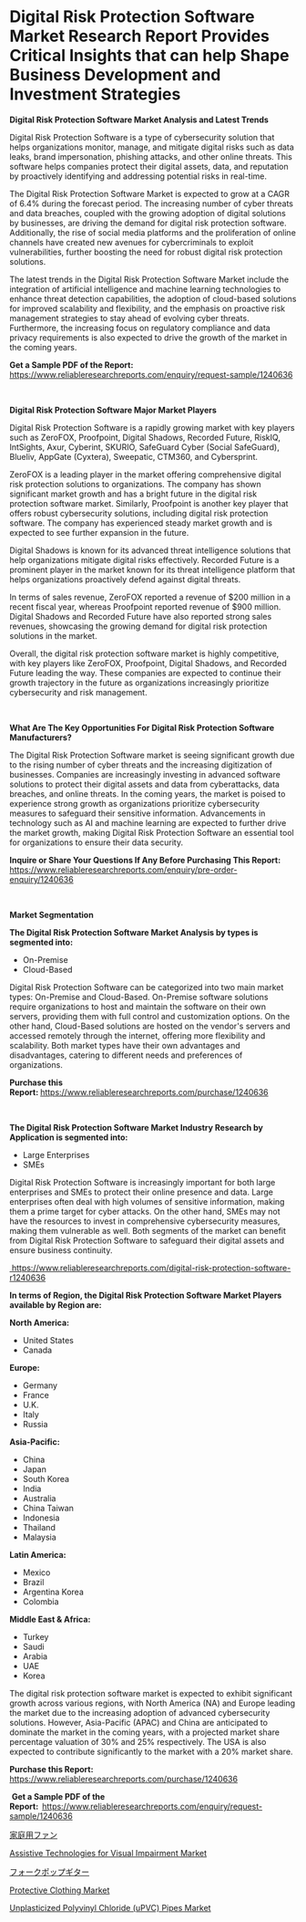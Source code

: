 <p><h1>Digital Risk Protection Software Market Research Report Provides Critical Insights that can help Shape Business Development and Investment Strategies</h1></p><p><strong>Digital Risk Protection Software Market Analysis and Latest Trends</strong></p>
<p><p>Digital Risk Protection Software is a type of cybersecurity solution that helps organizations monitor, manage, and mitigate digital risks such as data leaks, brand impersonation, phishing attacks, and other online threats. This software helps companies protect their digital assets, data, and reputation by proactively identifying and addressing potential risks in real-time.</p><p>The Digital Risk Protection Software Market is expected to grow at a CAGR of 6.4% during the forecast period. The increasing number of cyber threats and data breaches, coupled with the growing adoption of digital solutions by businesses, are driving the demand for digital risk protection software. Additionally, the rise of social media platforms and the proliferation of online channels have created new avenues for cybercriminals to exploit vulnerabilities, further boosting the need for robust digital risk protection solutions.</p><p>The latest trends in the Digital Risk Protection Software Market include the integration of artificial intelligence and machine learning technologies to enhance threat detection capabilities, the adoption of cloud-based solutions for improved scalability and flexibility, and the emphasis on proactive risk management strategies to stay ahead of evolving cyber threats. Furthermore, the increasing focus on regulatory compliance and data privacy requirements is also expected to drive the growth of the market in the coming years.</p></p>
<p><strong>Get a Sample PDF of the Report:&nbsp;</strong> <a href="https://www.reliableresearchreports.com/enquiry/request-sample/1240636">https://www.reliableresearchreports.com/enquiry/request-sample/1240636</a></p>
<p>&nbsp;</p>
<p><strong>Digital Risk Protection Software Major Market Players</strong></p>
<p><p>Digital Risk Protection Software is a rapidly growing market with key players such as ZeroFOX, Proofpoint, Digital Shadows, Recorded Future, RiskIQ, IntSights, Axur, Cyberint, SKURIO, SafeGuard Cyber (Social SafeGuard), Blueliv, AppGate (Cyxtera), Sweepatic, CTM360, and Cybersprint. </p><p>ZeroFOX is a leading player in the market offering comprehensive digital risk protection solutions to organizations. The company has shown significant market growth and has a bright future in the digital risk protection software market. Similarly, Proofpoint is another key player that offers robust cybersecurity solutions, including digital risk protection software. The company has experienced steady market growth and is expected to see further expansion in the future. </p><p>Digital Shadows is known for its advanced threat intelligence solutions that help organizations mitigate digital risks effectively. Recorded Future is a prominent player in the market known for its threat intelligence platform that helps organizations proactively defend against digital threats. </p><p>In terms of sales revenue, ZeroFOX reported a revenue of $200 million in a recent fiscal year, whereas Proofpoint reported revenue of $900 million. Digital Shadows and Recorded Future have also reported strong sales revenues, showcasing the growing demand for digital risk protection solutions in the market. </p><p>Overall, the digital risk protection software market is highly competitive, with key players like ZeroFOX, Proofpoint, Digital Shadows, and Recorded Future leading the way. These companies are expected to continue their growth trajectory in the future as organizations increasingly prioritize cybersecurity and risk management.</p></p>
<p>&nbsp;</p>
<p><strong>What Are The Key Opportunities For Digital Risk Protection Software Manufacturers?</strong></p>
<p><p>The Digital Risk Protection Software market is seeing significant growth due to the rising number of cyber threats and the increasing digitization of businesses. Companies are increasingly investing in advanced software solutions to protect their digital assets and data from cyberattacks, data breaches, and online threats. In the coming years, the market is poised to experience strong growth as organizations prioritize cybersecurity measures to safeguard their sensitive information. Advancements in technology such as AI and machine learning are expected to further drive the market growth, making Digital Risk Protection Software an essential tool for organizations to ensure their data security.</p></p>
<p><strong>Inquire or Share Your Questions If Any Before Purchasing This Report:</strong> <a href="https://www.reliableresearchreports.com/enquiry/pre-order-enquiry/1240636">https://www.reliableresearchreports.com/enquiry/pre-order-enquiry/1240636</a></p>
<p>&nbsp;</p>
<p><strong>Market Segmentation</strong></p>
<p><strong>The Digital Risk Protection Software Market Analysis by types is segmented into:</strong></p>
<p><ul><li>On-Premise</li><li>Cloud-Based</li></ul></p>
<p><p>Digital Risk Protection Software can be categorized into two main market types: On-Premise and Cloud-Based. On-Premise software solutions require organizations to host and maintain the software on their own servers, providing them with full control and customization options. On the other hand, Cloud-Based solutions are hosted on the vendor's servers and accessed remotely through the internet, offering more flexibility and scalability. Both market types have their own advantages and disadvantages, catering to different needs and preferences of organizations.</p></p>
<p><strong>Purchase this Report:&nbsp;</strong><a href="https://www.reliableresearchreports.com/purchase/1240636">https://www.reliableresearchreports.com/purchase/1240636</a></p>
<p>&nbsp;</p>
<p><strong>The Digital Risk Protection Software Market Industry Research by Application is segmented into:</strong></p>
<p><ul><li>Large Enterprises</li><li>SMEs</li></ul></p>
<p><p>Digital Risk Protection Software is increasingly important for both large enterprises and SMEs to protect their online presence and data. Large enterprises often deal with high volumes of sensitive information, making them a prime target for cyber attacks. On the other hand, SMEs may not have the resources to invest in comprehensive cybersecurity measures, making them vulnerable as well. Both segments of the market can benefit from Digital Risk Protection Software to safeguard their digital assets and ensure business continuity.</p></p>
<p><a href="https://www.reliableresearchreports.com/digital-risk-protection-software-r1240636">&nbsp;https://www.reliableresearchreports.com/digital-risk-protection-software-r1240636</a></p>
<p><strong>In terms of Region, the Digital Risk Protection Software Market Players available by Region are:</strong></p>
<p>
    <p> <strong> North America: </strong>
        <ul>
            <li>United States</li>
            <li>Canada</li>
        </ul>
        </p> 
    <p> <strong> Europe: </strong>
        <ul>
            <li>Germany</li>
            <li>France</li>
            <li>U.K.</li>
            <li>Italy</li>
            <li>Russia</li>
        </ul>
        </p> 
    <p> <strong> Asia-Pacific: </strong>
        <ul>
            <li>China</li>
            <li>Japan</li>
            <li>South Korea</li>
            <li>India</li>
            <li>Australia</li>
            <li>China Taiwan</li>
            <li>Indonesia</li>
            <li>Thailand</li>
            <li>Malaysia</li>
        </ul>
        </p> 
    <p> <strong> Latin America: </strong>
        <ul>
            <li>Mexico</li>
            <li>Brazil</li>
            <li>Argentina Korea</li>
            <li>Colombia</li>
        </ul>
        </p> 
    <p> <strong> Middle East & Africa: </strong>
        <ul>
            <li>Turkey</li>
            <li>Saudi</li>
            <li>Arabia</li>
            <li>UAE</li>
            <li>Korea</li>
        </ul>
    </p>
    </p>
<p><p>The digital risk protection software market is expected to exhibit significant growth across various regions, with North America (NA) and Europe leading the market due to the increasing adoption of advanced cybersecurity solutions. However, Asia-Pacific (APAC) and China are anticipated to dominate the market in the coming years, with a projected market share percentage valuation of 30% and 25% respectively. The USA is also expected to contribute significantly to the market with a 20% market share.</p></p>
<p><strong>Purchase this Report: </strong><a href="https://www.reliableresearchreports.com/purchase/1240636">https://www.reliableresearchreports.com/purchase/1240636</a></p>
<p>&nbsp;<strong>Get a Sample PDF of the Report:&nbsp;&nbsp;</strong><a href="https://www.reliableresearchreports.com/enquiry/request-sample/1240636">https://www.reliableresearchreports.com/enquiry/request-sample/1240636</a></p>
<p><strong></strong></p>
<p><p><a href="https://github.com/dzy793153605/Market-Research-Report-List-2/blob/main/880720648732.md">家庭用ファン</a></p><p><a href="https://issuu.com/reportprime-2/docs/assistive-technologies-for-visual-impairment-marke">Assistive Technologies for Visual Impairment Market</a></p><p><a href="https://github.com/EthanMorar2011/Market-Research-Report-List-1/blob/main/788346048733.md">フォークポップギター</a></p><p><a href="https://issuu.com/reportprime-2/docs/protective-clothing-market-size-2030.pptx">Protective Clothing Market</a></p><p><a href="https://www.linkedin.com/pulse/insights-unplasticized-polyvinyl-chloride-upvc-pipes-7fznc">Unplasticized Polyvinyl Chloride (uPVC) Pipes Market</a></p></p>